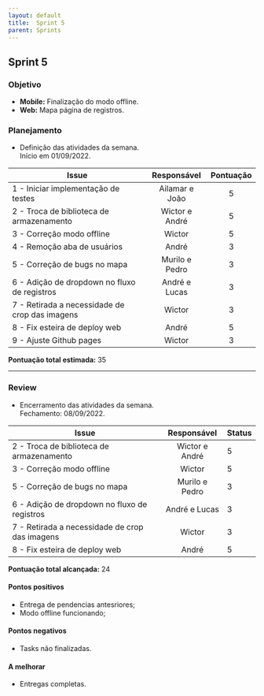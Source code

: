 ```yaml
---
layout: default
title:  Sprint 5
parent: Sprints
---
```


## Sprint 5

### Objetivo

- **Mobile:** Finalização do modo offline.
- **Web:** Mapa página de registros.

### Planejamento

- Definição das atividades da semana.  
Início em 01/09/2022. 

**Issue** |**Responsável**| **Pontuação** 
----------|:-------------:|:---------:
1 - Iniciar implementação de testes | Ailamar e João | 5
2 - Troca de biblioteca de armazenamento | Wictor e André | 5
3 - Correção modo offline | Wictor | 5
4 - Remoção aba de usuários | André | 3
5 - Correção de bugs no mapa | Murilo e Pedro | 3
6 - Adição de dropdown no fluxo de registros | André e Lucas | 3
7 - Retirada a necessidade de crop das imagens | Wictor | 3
8 - Fix esteira de deploy web | André | 5
9 - Ajuste Github pages | Wictor | 3

**Pontuação total estimada:** 35

---

### Review

- Encerramento das atividades da semana.  
Fechamento: 08/09/2022.

**Issue** |**Responsável**| **Status** |
----------| :-----------: | ----------
2 - Troca de biblioteca de armazenamento | Wictor e André | 5
3 - Correção modo offline | Wictor | 5
5 - Correção de bugs no mapa | Murilo e Pedro | 3
6 - Adição de dropdown no fluxo de registros | André e Lucas | 3
7 - Retirada a necessidade de crop das imagens | Wictor | 3
8 - Fix esteira de deploy web | André | 5

**Pontuação total alcançada:** 24

#### Pontos positivos
- Entrega de pendencias antesriores;
- Modo offline funcionando;

#### Pontos negativos
- Tasks não finalizadas.

#### A melhorar
- Entregas completas.
